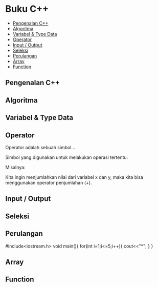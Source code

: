 # Buku C++ 

<!-- vim-markdown-toc GFM -->

* [Pengenalan C++](#pengenalan-c)
* [Algoritma](#algoritma)
* [Variabel & Type Data](#variabel--type-data)
* [Operator](#operator)
* [Input / Output](#input--output)
* [Seleksi](#seleksi)
* [Perulangan](#perulangan)
* [Array](#array)
* [Function](#function)

<!-- vim-markdown-toc -->

## Pengenalan C++ 
<!-- tolong diisi -->
## Algoritma
<!-- tolong diisi -->
## Variabel & Type Data
<!-- tolong diisi -->
## Operator
Operator adalah sebuah simbol…

Simbol yang digunakan untuk melakukan operasi tertentu.

Misalnya:

Kita ingin menjumlahkan nilai dari variabel x dan y, maka kita bisa menggunakan operator penjumlahan (+).

## Input / Output
<!-- tolong diisi -->
## Seleksi
<!-- 
-->
## Perulangan
<!-- tolong diisi -->
#include<iostream.h>
void main(){
for(int i=1;i<=5;i++){
cout<<"*";
}
}
## Array
<!-- tolong diisi -->
## Function
<!-- tolong diisi -->
